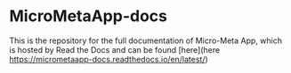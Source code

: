# MicroMetaApp-docs

This is the repository for the full documentation of Micro-Meta App, which is hosted by Read the Docs and can be found [here](here <https://micrometaapp-docs.readthedocs.io/en/latest/>)






